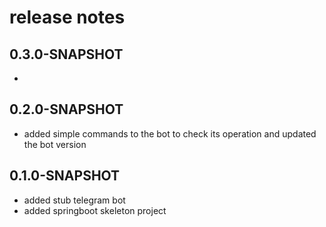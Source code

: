 # release notes

## 0.3.0-SNAPSHOT
* 

## 0.2.0-SNAPSHOT
* added simple commands to the bot to check its operation and updated the bot version

## 0.1.0-SNAPSHOT
* added stub telegram bot
* added springboot skeleton project

